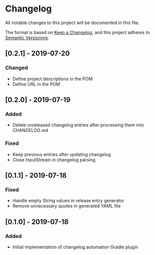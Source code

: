 # Changelog
All notable changes to this project will be documented in this file.

The format is based on [Keep a Changelog](https://keepachangelog.com/en/1.0.0/),
and this project adheres to [Semantic Versioning](https://semver.org/spec/v2.0.0.html).

## [0.2.1] - 2019-07-20
### Changed
- Define project descriptions in the POM
- Define URL in the POM

## [0.2.0] - 2019-07-19
### Added
- Delete unreleased changelog entries after processing them into CHANGELOG.md

### Fixed
- Keep previous entries after updating changelog
- Close InputStream in changelog parsing

## [0.1.1] - 2019-07-18
### Fixed
- Handle empty String values in release entry generator
- Remove unnecessary quotes in generated YAML file

## [0.1.0] - 2019-07-18
### Added
- Initial implementation of changelog automation Gradle plugin
